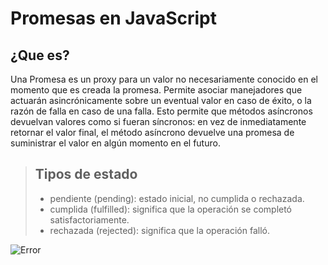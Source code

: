 # Promesas en JavaScript 

## ¿Que es?

Una Promesa es un proxy para un valor no necesariamente conocido en el momento que es creada la promesa. Permite asociar manejadores que actuarán asincrónicamente sobre un eventual valor en caso de éxito, o la razón de falla en caso de una falla. Esto permite que métodos asíncronos devuelvan valores como si fueran síncronos: en vez de inmediatamente retornar el valor final, el método asíncrono devuelve una promesa de suministrar el valor en algún momento en el futuro.

> ## Tipos de estado
> - pendiente (pending): estado inicial, no cumplida o rechazada.
> - cumplida (fulfilled): significa que la operación se completó satisfactoriamente.
> - rechazada (rejected): significa que la operación falló.

![Error](https://media.prod.mdn.mozit.cloud/attachments/2014/09/18/8633/51a934a714e191f53e588bff719bc321/promises.png)